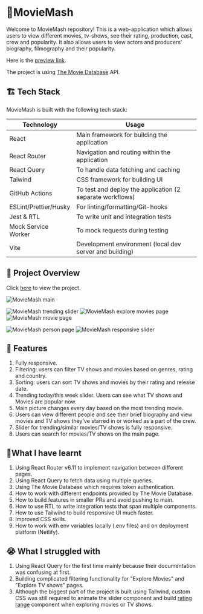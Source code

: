 # 🍿MovieMash

Welcome to MovieMash repository! This is a web-application which allows users to view different movies, tv-shows, see their rating, production, cast, crew and popularity. 
It also allows users to view actors and producers'  biography, filmography and their popularity.

Here is the [preview link](https://startling-travesseiro-2774de.netlify.app/).

The project is using [The Movie Database](https://developer.themoviedb.org) API.

## 🏗️ Tech Stack

MovieMash is built with the following tech stack:

| Technology                                                          | Usage                                                                                                          |
| ------------------------------------------------------------------- | -------------------------------------------------------------------------------------------------------------- |
| React                                     | Main framework for building the application         |
| React Router                                    |Navigation and routing within the application |
| React Query| To handle data fetching and caching
| Taiwind                         | CSS framework for building UI                                   |
| GitHub Actions | To test and deploy the application (2 separate workflows)
| ESLint/Prettier/Husky                                 | For linting/formatting/Git-hooks                                      |
| Jest & RTL                                  | To write unit and integration tests  |    
| Mock Service Worker                              | To mock requests during testing  |   
| Vite | Development environment (local dev server and building)

                                                                                    

## 👀 Project Overview

Click  [here](https://startling-travesseiro-2774de.netlify.app/) to view the project.


![MovieMash main](https://i.ibb.co/SdXHdr6/image.png)

![MovieMash trending slider](https://i.ibb.co/3M9StCp/image.png)
![MovieMash explore movies page](https://i.ibb.co/qCT4bsp/image.png)
![MovieMash movie page](https://i.ibb.co/c19kS7Z/image.png)

![MovieMash person page](https://i.ibb.co/Q9wKxP9/image.png)
![MovieMash responsive slider](https://i.ibb.co/X44Mnpz/image.png)




## 🎥 Features 

1. Fully responsive.
2. Filtering: users can filter TV shows and movies based on genres, rating and country.
3. Sorting: users can sort TV shows and movies by their rating and release date.
4. Trending today/this week slider. Users can see what TV shows and Movies are popular now.
5. Main picture changes every day based on the most trending movie.
6. Users can view different people and see their brief biography and view movies and TV shows they've starred in or worked as a part of the crew.
7. Slider for trending/similar movies/TV shows is fully responsive.
8. Users can search for movies/TV shows on the main page.



## 📖What I have learnt
1. Using React Router v6.11 to implement navigation between different pages.
2. Using React Query to fetch data using multiple queries.
3. Using The Movie Database which requires token authentication.
4. How to work with different endpoints provided by The Movie Database.
5. How to build features in smaller PRs and avoid pushing to main.
6. How to use RTL to write integration tests that span multiple components.
7. How to use Tailwind to build responsive UI much faster.
8. Improved CSS skills.
9. How to work with env variables locally (.env files) and on deployment platform (Netlify).

## 😭 What I struggled with
1. Using React Query for the first time mainly because their documentation was confusing at first.
2. Building complicated filtering functionality for "Explore Movies" and "Explore TV shows" pages.
3. Although the biggest part of the project is built using Tailwind, custom CSS was still required to animate the slider component and build [rating range](https://i.ibb.co/W6bTXGW/image.png) component when exploring movies or TV shows.







